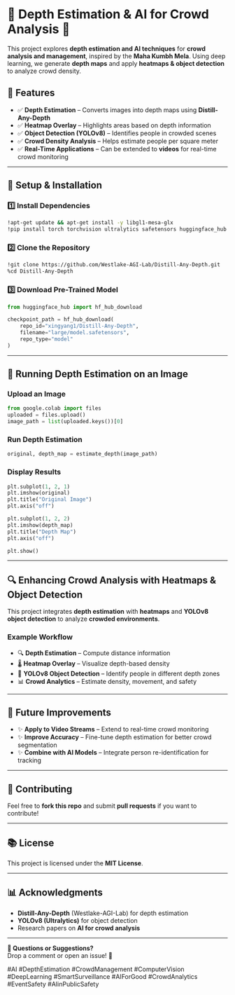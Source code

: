 # 🏩 Depth Estimation & AI for Crowd Analysis 🚀

This project explores **depth estimation and AI techniques** for **crowd analysis and management**, inspired by the **Maha Kumbh Mela**. Using deep learning, we generate **depth maps** and apply **heatmaps & object detection** to analyze crowd density.

## 📌 Features

- ✅ **Depth Estimation** – Converts images into depth maps using **Distill-Any-Depth**  
- ✅ **Heatmap Overlay** – Highlights areas based on depth information  
- ✅ **Object Detection (YOLOv8)** – Identifies people in crowded scenes  
- ✅ **Crowd Density Analysis** – Helps estimate people per square meter  
- ✅ **Real-Time Applications** – Can be extended to **videos** for real-time crowd monitoring  

---

## 👤 Setup & Installation

### **1️⃣ Install Dependencies**
```bash
!apt-get update && apt-get install -y libgl1-mesa-glx
!pip install torch torchvision ultralytics safetensors huggingface_hub numpy opencv-python matplotlib pillow
```

### **2️⃣ Clone the Repository**
```bash
!git clone https://github.com/Westlake-AGI-Lab/Distill-Any-Depth.git
%cd Distill-Any-Depth
```

### **3️⃣ Download Pre-Trained Model**
```python
from huggingface_hub import hf_hub_download

checkpoint_path = hf_hub_download(
    repo_id="xingyang1/Distill-Any-Depth",
    filename="large/model.safetensors",
    repo_type="model"
)
```

---

## 📸 Running Depth Estimation on an Image

### **Upload an Image**
```python
from google.colab import files
uploaded = files.upload()
image_path = list(uploaded.keys())[0]
```

### **Run Depth Estimation**
```python
original, depth_map = estimate_depth(image_path)
```

### **Display Results**
```python
plt.subplot(1, 2, 1)
plt.imshow(original)
plt.title("Original Image")
plt.axis("off")

plt.subplot(1, 2, 2)
plt.imshow(depth_map)
plt.title("Depth Map")
plt.axis("off")

plt.show()
```

---

## 🔍 Enhancing Crowd Analysis with Heatmaps & Object Detection

This project integrates **depth estimation** with **heatmaps** and **YOLOv8 object detection** to analyze **crowded environments**.

### **Example Workflow**
- 🔍 **Depth Estimation** – Compute distance information  
- 🌡️ **Heatmap Overlay** – Visualize depth-based density  
- 🎯 **YOLOv8 Object Detection** – Identify people in different depth zones  
- 📊 **Crowd Analytics** – Estimate density, movement, and safety  

---

## 🔖 Future Improvements

- ✨ **Apply to Video Streams** – Extend to real-time crowd monitoring  
- ✨ **Improve Accuracy** – Fine-tune depth estimation for better crowd segmentation  
- ✨ **Combine with AI Models** – Integrate person re-identification for tracking  

---

## 🤝 Contributing

Feel free to **fork this repo** and submit **pull requests** if you want to contribute!  

---

## 📚 License

This project is licensed under the **MIT License**.

---

## 📊 Acknowledgments

- **Distill-Any-Depth** (Westlake-AGI-Lab) for depth estimation  
- **YOLOv8 (Ultralytics)** for object detection  
- Research papers on **AI for crowd analysis**  

---

**💬 Questions or Suggestions?**  
Drop a comment or open an issue! 🚀  

#AI #DepthEstimation #CrowdManagement #ComputerVision #DeepLearning #SmartSurveillance #AIForGood #CrowdAnalytics #EventSafety #AIinPublicSafety

